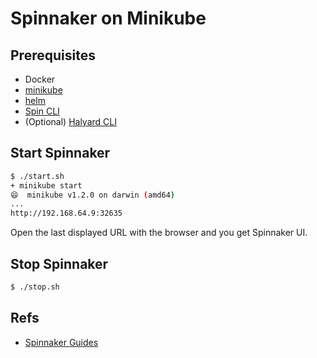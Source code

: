 
# Spinnaker on Minikube

## Prerequisites

* Docker
* [minikube](https://kubernetes.io/docs/tasks/tools/install-minikube/)
* [helm](https://helm.sh/)
* [Spin CLI](https://www.spinnaker.io/guides/spin/)
* (Optional) [Halyard CLI](https://www.spinnaker.io/setup/install/halyard/)

## Start Spinnaker

```sh
$ ./start.sh
+ minikube start
😄  minikube v1.2.0 on darwin (amd64)
...
http://192.168.64.9:32635
```

Open the last displayed URL with the browser and you get Spinnaker UI.

## Stop Spinnaker

```sh
$ ./stop.sh
```

## Refs

* [Spinnaker Guides](https://www.spinnaker.io/guides/)
